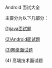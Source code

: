 Android 面试大全

主要分为以下几部分：

[(1)java面试题](https://github.com/qiyei2015/AndroidInterview/blob/master/document/java%E9%9D%A2%E8%AF%95%E9%A2%98.md)

[(2)Android面试题](https://github.com/qiyei2015/AndroidInterview/blob/master/document/Android%E9%9D%A2%E8%AF%95%E9%A2%98.md)

[(3)网络面试题](https://github.com/qiyei2015/AndroidInterview/blob/master/document/%E7%BD%91%E7%BB%9C%E9%9D%A2%E8%AF%95%E9%A2%98.md)
 
(4) 高端技术面试题
